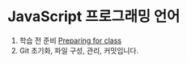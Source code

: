 # JavaScript 프로그래밍 언어

1. 학습 전 준비 [Preparing for class](https://yamoo9.github.io/preparing-for-class/)
1. Git 초기화, 파일 구성, 관리, 커밋입니다. 